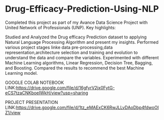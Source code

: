 # Drug-Efficacy-Prediction-Using-NLP
Completed this project as part of my Avance Data Science Project with United Network of Professionals (UNP). Key highlights:

Studied and Analyzed the Drug efficacy Prediction dataset to applying Natural Language Processing Algorithm and present my insights. Performed various project stages linke data pre-processing,data representation,architecture selection and training and evolution to understand the data and compare the variables. Experimented with different Machine Learning algorithms, Linear Regression, Decision Tree, Bagging, and Boosting. Compared the results to recommend the best Machine Learning model.


GOOGLE COLAB NOTEBOOK LINK:https://drive.google.com/file/d/16gfyrV2jx0FytG-eCS7tzaCNKboeIWkH/view?usp=sharing

PROJECT PRESENTATION LINK:https://drive.google.com/file/d/1tz_eMAExCK6RwJLLvDAoDbp4fdwoOlZ1/view

